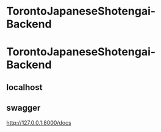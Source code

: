 # TorontoJapaneseShotengai-Backend

# TorontoJapaneseShotengai-Backend

## localhost

## swagger

http://127.0.0.1:8000/docs
